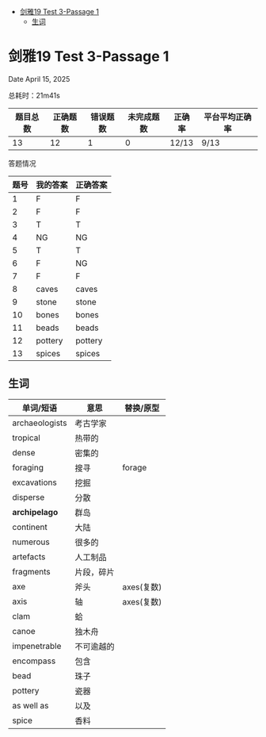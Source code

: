 - [剑雅19 Test 3-Passage 1](#剑雅19-test-3-passage-1)
  - [生词](#生词)


# 剑雅19 Test 3-Passage 1

Date April 15, 2025

总耗时：21m41s

|题目总数|正确题数|错误题数|未完成题数|正确率|平台平均正确率|
|---|---|---|---|---|---|
|13|12|1|0|12/13|9/13|

答题情况

|题号|我的答案|正确答案|
|---|---|---|
|1|F|F|
|2|F|F|
|3|T|T|
|4|NG|NG|
|5|T|T|
|6|F|NG|
|7|F|F|
|8|caves|caves|
|9|stone|stone|
|10|bones|bones|
|11|beads|beads|
|12|pottery|pottery|
|13|spices|spices|

## 生词
单词/短语 | 意思 | 替换/原型
---|---|---
archaeologists |考古学家|
tropical |热带的|
dense |密集的|
foraging |搜寻|forage
excavations |挖掘|
disperse|分散|
**archipelago**|群岛|
continent | 大陆|
numerous |很多的|
artefacts| 人工制品|
fragments|片段，碎片|
axe|斧头|axes(复数)
axis|轴|axes(复数)
clam|蛤|
canoe|独木舟
impenetrable |不可逾越的
encompass|包含
bead|珠子
pottery |瓷器
as well as|以及
spice|香料